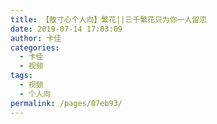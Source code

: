 ```yaml
---
title: 【敖寸心个人向】繁花||三千繁花只为你一人留恋
date: 2019-07-14 17:03:09
author: 卡佳
categories: 
  - 卡佳
  - 视频
tags: 
  - 视频
  - 个人向
permalink: /pages/07eb93/
---
```


<iframeComp ihtml="https://player.bilibili.com/player.html?aid=59144516&cid=103084946&page=1&danmaku=1&high_quality=1"></iframeComp>

<!-- more -->
